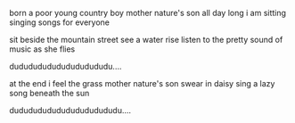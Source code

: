 born a poor young country boy
mother nature's son
all day long i am sitting singing songs for everyone

sit beside the mountain street
see a water rise
listen to the pretty sound of music as she flies

dududududududududududu....

at the end i feel the grass
mother nature's son
swear in daisy sing a lazy song beneath the sun

dudududududududududududu....

